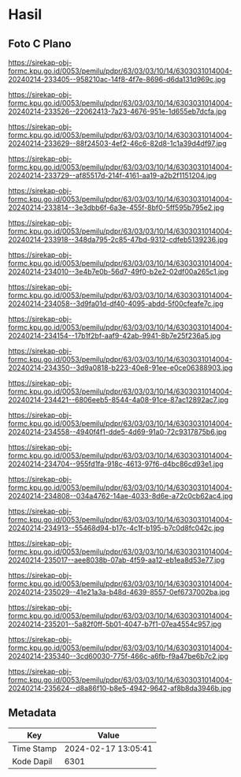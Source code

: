 # Hasil

## Foto C Plano

https://sirekap-obj-formc.kpu.go.id/0053/pemilu/pdpr/63/03/03/10/14/6303031014004-20240214-233405--958210ac-14f8-4f7e-8696-d6da131d969c.jpg

https://sirekap-obj-formc.kpu.go.id/0053/pemilu/pdpr/63/03/03/10/14/6303031014004-20240214-233526--22062413-7a23-4676-951e-1d655eb7dcfa.jpg

https://sirekap-obj-formc.kpu.go.id/0053/pemilu/pdpr/63/03/03/10/14/6303031014004-20240214-233629--88f24503-4ef2-46c6-82d8-1c1a39d4df97.jpg

https://sirekap-obj-formc.kpu.go.id/0053/pemilu/pdpr/63/03/03/10/14/6303031014004-20240214-233729--af85517d-214f-4161-aa19-a2b2f1151204.jpg

https://sirekap-obj-formc.kpu.go.id/0053/pemilu/pdpr/63/03/03/10/14/6303031014004-20240214-233814--3e3dbb6f-6a3e-455f-8bf0-5ff595b795e2.jpg

https://sirekap-obj-formc.kpu.go.id/0053/pemilu/pdpr/63/03/03/10/14/6303031014004-20240214-233918--348da795-2c85-47bd-9312-cdfeb5139236.jpg

https://sirekap-obj-formc.kpu.go.id/0053/pemilu/pdpr/63/03/03/10/14/6303031014004-20240214-234010--3e4b7e0b-56d7-49f0-b2e2-02df00a265c1.jpg

https://sirekap-obj-formc.kpu.go.id/0053/pemilu/pdpr/63/03/03/10/14/6303031014004-20240214-234058--3d9fa01d-df40-4095-abdd-5f00cfeafe7c.jpg

https://sirekap-obj-formc.kpu.go.id/0053/pemilu/pdpr/63/03/03/10/14/6303031014004-20240214-234154--17b1f2bf-aaf9-42ab-9941-8b7e25f236a5.jpg

https://sirekap-obj-formc.kpu.go.id/0053/pemilu/pdpr/63/03/03/10/14/6303031014004-20240214-234350--3d9a0818-b223-40e8-91ee-e0ce06388903.jpg

https://sirekap-obj-formc.kpu.go.id/0053/pemilu/pdpr/63/03/03/10/14/6303031014004-20240214-234421--6806eeb5-8544-4a08-91ce-87ac12892ac7.jpg

https://sirekap-obj-formc.kpu.go.id/0053/pemilu/pdpr/63/03/03/10/14/6303031014004-20240214-234558--4940f4f1-dde5-4d69-91a0-72c9317875b6.jpg

https://sirekap-obj-formc.kpu.go.id/0053/pemilu/pdpr/63/03/03/10/14/6303031014004-20240214-234704--955fd1fa-918c-4613-97f6-d4bc86cd93e1.jpg

https://sirekap-obj-formc.kpu.go.id/0053/pemilu/pdpr/63/03/03/10/14/6303031014004-20240214-234808--034a4762-14ae-4033-8d6e-a72c0cb62ac4.jpg

https://sirekap-obj-formc.kpu.go.id/0053/pemilu/pdpr/63/03/03/10/14/6303031014004-20240214-234913--55468d94-b17c-4c1f-b195-b7c0d8fc042c.jpg

https://sirekap-obj-formc.kpu.go.id/0053/pemilu/pdpr/63/03/03/10/14/6303031014004-20240214-235017--aee8038b-07ab-4f59-aa12-eb1ea8d53e77.jpg

https://sirekap-obj-formc.kpu.go.id/0053/pemilu/pdpr/63/03/03/10/14/6303031014004-20240214-235029--41e21a3a-b48d-4639-8557-0ef6737002ba.jpg

https://sirekap-obj-formc.kpu.go.id/0053/pemilu/pdpr/63/03/03/10/14/6303031014004-20240214-235201--5a82f0ff-5b01-4047-b7f1-07ea4554c957.jpg

https://sirekap-obj-formc.kpu.go.id/0053/pemilu/pdpr/63/03/03/10/14/6303031014004-20240214-235340--3cd60030-775f-466c-a6fb-f9a47be6b7c2.jpg

https://sirekap-obj-formc.kpu.go.id/0053/pemilu/pdpr/63/03/03/10/14/6303031014004-20240214-235624--d8a86f10-b8e5-4942-9642-af8b8da3946b.jpg


## Metadata

| Key        | Value               |
| ---------- | ------------------- |
| Time Stamp | 2024-02-17 13:05:41 |
| Kode Dapil | 6301                |



